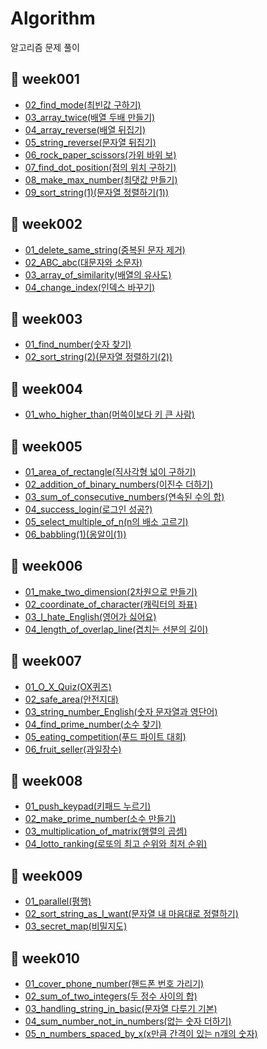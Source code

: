 # Algorithm
알고리즘 문제 풀이

## 📆 week001
- <a href="https://guco.tistory.com/54">02_find_mode(최빈값 구하기)</a>
- <a href="https://guco.tistory.com/55">03_array_twice(배열 두배 만들기)</a>
- <a href="https://guco.tistory.com/57">04_array_reverse(배열 뒤집기)</a>
- <a href="https://guco.tistory.com/58">05_string_reverse(문자열 뒤집기)</a>
- <a href="https://guco.tistory.com/59">06_rock_paper_scissors(가위 바위 보)</a>
- <a href="https://guco.tistory.com/61">07_find_dot_position(점의 위치 구하기)</a>
- <a href="https://guco.tistory.com/62">08_make_max_number(최댓값 만들기)</a>
- <a href="https://guco.tistory.com/63">09_sort_string(1)(문자열 정렬하기(1))</a>

## 📆 week002
- <a href="https://guco.tistory.com/71">01_delete_same_string(중복된 문자 제거)</a>
- <a href="https://guco.tistory.com/79">02_ABC_abc(대문자와 소문자)</a>
- <a href="https://guco.tistory.com/81">03_array_of_similarity(배열의 유사도)</a>
- <a href="https://guco.tistory.com/80">04_change_index(인덱스 바꾸기)</a>

## 📆 week003
- <a href="https://guco.tistory.com/84">01_find_number(숫자 찾기)</a>
- <a href="https://guco.tistory.com/87">02_sort_string(2)(문자열 정렬하기(2))</a>

## 📆 week004
- <a href="https://guco.tistory.com/93">01_who_higher_than(머쓱이보다 키 큰 사람)</a>

## 📆 week005
- <a href="https://guco.tistory.com/104">01_area_of_rectangle(직사각형 넓이 구하기)</a>
- <a href="https://guco.tistory.com/105">02_addition_of_binary_numbers(이진수 더하기)</a>
- <a href="https://guco.tistory.com/109">03_sum_of_consecutive_numbers(연속된 수의 합)</a>
- <a href="https://guco.tistory.com/114">04_success_login(로그인 성공?)</a>
- <a href="https://guco.tistory.com/117">05_select_multiple_of_n(n의 배소 고르기)</a>
- <a href="https://guco.tistory.com/120">06_babbling(1)(옹알이(1))</a>
  
## 📆 week006
- <a href="https://guco.tistory.com/124">01_make_two_dimension(2차원으로 만들기)</a>
- <a href="https://guco.tistory.com/127">02_coordinate_of_character(캐릭터의 좌표)</a>
- <a href="https://guco.tistory.com/130">03_I_hate_English(영어가 싫어요)</a>
- <a href="https://guco.tistory.com/134">04_length_of_overlap_line(겹치는 선분의 길이)</a>

## 📆 week007
- <a href="https://guco.tistory.com/162">01_O_X_Quiz(OX퀴즈)</a>
- <a href="https://guco.tistory.com/165">02_safe_area(안전지대)</a>
- <a href="https://guco.tistory.com/168">03_string_number_English(숫자 문자열과 영단어)</a>
- <a href="https://guco.tistory.com/167">04_find_prime_number(소수 찾기)</a>
- <a href="https://guco.tistory.com/171">05_eating_competition(푸드 파이트 대회)</a>
- <a href="https://guco.tistory.com/172">06_fruit_seller(과일장수)</a>

## 📆 week008
- <a href="https://guco.tistory.com/189">01_push_keypad(키패드 누르기)</a>
- <a href="https://guco.tistory.com/196">02_make_prime_number(소수 만들기)</a>
- <a href="https://guco.tistory.com/200">03_multiplication_of_matrix(행렬의 곱셈)</a>
- <a href="https://guco.tistory.com/206">04_lotto_ranking(로또의 최고 순위와 최저 순위)</a>

## 📆 week009
- <a href="https://guco.tistory.com/212">01_parallel(평행)</a>
- <a href="https://guco.tistory.com/216">02_sort_string_as_I_want(문자열 내 마음대로 정렬하기)</a>
- <a href="https://guco.tistory.com/223">03_secret_map(비밀지도)</a>

## 📆 week010
- <a href="https://guco.tistory.com/224">01_cover_phone_number(핸드폰 번호 가리기)</a>
- <a href="https://guco.tistory.com/226">02_sum_of_two_integers(두 정수 사이의 합)</a>
- <a href="https://guco.tistory.com/228">03_handling_string_in_basic(문자열 다루기 기본)</a>
- <a href="https://guco.tistory.com/233">04_sum_number_not_in_numbers(없는 숫자 더하기)</a>
- <a href="https://guco.tistory.com/237">05_n_numbers_spaced_by_x(x만큼 간격이 있는 n개의 숫자)</a>